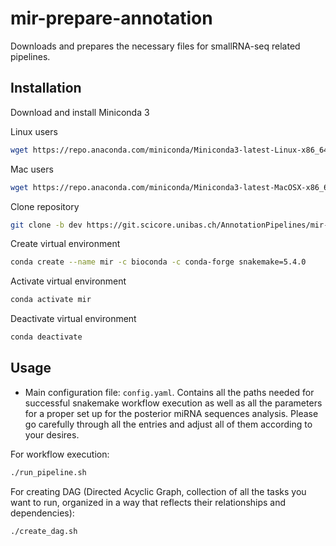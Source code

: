 # mir-prepare-annotation

Downloads and prepares the necessary files for smallRNA-seq related pipelines.

## Installation

Download and install Miniconda 3

Linux users
```bash
wget https://repo.anaconda.com/miniconda/Miniconda3-latest-Linux-x86_64.sh
```

Mac users
```bash
wget https://repo.anaconda.com/miniconda/Miniconda3-latest-MacOSX-x86_64.sh
```

Clone repository
```bash
git clone -b dev https://git.scicore.unibas.ch/AnnotationPipelines/mir-prepare-annotation.git
```

Create virtual environment
```bash
conda create --name mir -c bioconda -c conda-forge snakemake=5.4.0
```

Activate virtual environment
```bash
conda activate mir
```

Deactivate virtual environment
```bash
conda deactivate 
```

## Usage

* Main configuration file: `config.yaml`. Contains all the paths needed for successful snakemake workflow execution as well as all the parameters for a proper set up for the posterior miRNA sequences analysis. Please go carefully through all the entries and adjust all of them according to your desires.

For workflow execution:
```bash
./run_pipeline.sh
```

For creating DAG (Directed Acyclic Graph, collection of all the tasks you want to run, organized in a way that reflects their relationships and dependencies):
```bash
./create_dag.sh
```